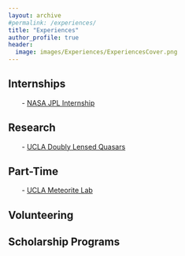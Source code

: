 ```yaml
---
layout: archive
#permalink: /experiences/
title: "Experiences"
author_profile: true
header:
  image: images/Experiences/ExperiencesCover.png
---
```


## Internships
&nbsp;&nbsp;&nbsp;&nbsp;&nbsp;&nbsp; - [NASA JPL Internship](https://ednmolina.github.io/EdenM/JPL-Internship/)

## Research
&nbsp;&nbsp;&nbsp;&nbsp;&nbsp;&nbsp; - [UCLA Doubly Lensed Quasars](https://ednmolina.github.io/EdenM/UCLA-Quasar)

## Part-Time
&nbsp;&nbsp;&nbsp;&nbsp;&nbsp;&nbsp; - [UCLA Meteorite Lab](https://ednmolina.github.io/EdenM/UCLA-Meteorite-Lab)

## Volunteering

## Scholarship Programs
